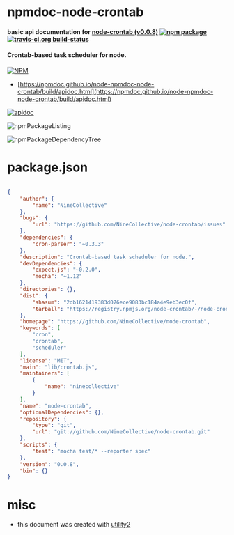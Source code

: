 # npmdoc-node-crontab

#### basic api documentation for  [node-crontab (v0.0.8)](https://github.com/NineCollective/node-crontab)  [![npm package](https://img.shields.io/npm/v/npmdoc-node-crontab.svg?style=flat-square)](https://www.npmjs.org/package/npmdoc-node-crontab) [![travis-ci.org build-status](https://api.travis-ci.org/npmdoc/node-npmdoc-node-crontab.svg)](https://travis-ci.org/npmdoc/node-npmdoc-node-crontab)

#### Crontab-based task scheduler for node.

[![NPM](https://nodei.co/npm/node-crontab.png?downloads=true&downloadRank=true&stars=true)](https://www.npmjs.com/package/node-crontab)

- [https://npmdoc.github.io/node-npmdoc-node-crontab/build/apidoc.html](https://npmdoc.github.io/node-npmdoc-node-crontab/build/apidoc.html)

[![apidoc](https://npmdoc.github.io/node-npmdoc-node-crontab/build/screenCapture.buildCi.browser.%252Ftmp%252Fbuild%252Fapidoc.html.png)](https://npmdoc.github.io/node-npmdoc-node-crontab/build/apidoc.html)

![npmPackageListing](https://npmdoc.github.io/node-npmdoc-node-crontab/build/screenCapture.npmPackageListing.svg)

![npmPackageDependencyTree](https://npmdoc.github.io/node-npmdoc-node-crontab/build/screenCapture.npmPackageDependencyTree.svg)



# package.json

```json

{
    "author": {
        "name": "NineCollective"
    },
    "bugs": {
        "url": "https://github.com/NineCollective/node-crontab/issues"
    },
    "dependencies": {
        "cron-parser": "~0.3.3"
    },
    "description": "Crontab-based task scheduler for node.",
    "devDependencies": {
        "expect.js": "~0.2.0",
        "mocha": "~1.12"
    },
    "directories": {},
    "dist": {
        "shasum": "2db1621419383d076ece9083bc184a4e9eb3ec0f",
        "tarball": "https://registry.npmjs.org/node-crontab/-/node-crontab-0.0.8.tgz"
    },
    "homepage": "https://github.com/NineCollective/node-crontab",
    "keywords": [
        "cron",
        "crontab",
        "scheduler"
    ],
    "license": "MIT",
    "main": "lib/crontab.js",
    "maintainers": [
        {
            "name": "ninecollective"
        }
    ],
    "name": "node-crontab",
    "optionalDependencies": {},
    "repository": {
        "type": "git",
        "url": "git://github.com/NineCollective/node-crontab.git"
    },
    "scripts": {
        "test": "mocha test/* --reporter spec"
    },
    "version": "0.0.8",
    "bin": {}
}
```



# misc
- this document was created with [utility2](https://github.com/kaizhu256/node-utility2)
